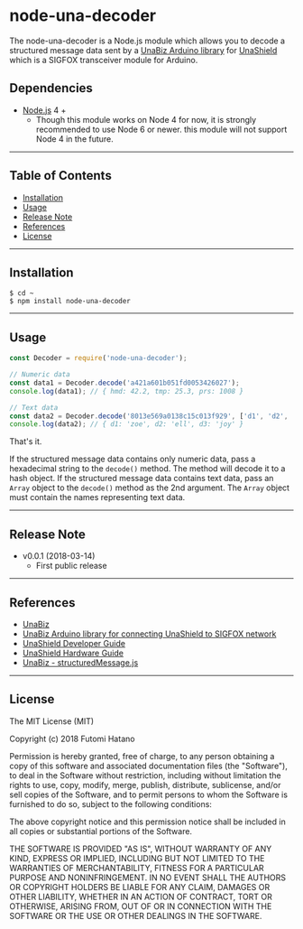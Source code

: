 node-una-decoder
===============

The node-una-decoder is a Node.js module which allows you to decode a structured message data sent by a [UnaBiz Arduino library](https://github.com/UnaBiz/unabiz-arduino) for [UnaShield](https://unabiz.github.io/unashield/) which is a SIGFOX transceiver module for Arduino.

## Dependencies

* [Node.js](https://nodejs.org/en/) 4 +
  * Though this module works on Node 4 for now, it is strongly recommended to use Node 6 or newer. this module will not support Node 4 in the future.

---------------------------------------
## Table of Contents

* [Installation](#Installation)
* [Usage](#Usage)
* [Release Note](#Release-Note)
* [References](#References)
* [License](#License)

---------------------------------------
## <a id="Installation">Installation</a>

```
$ cd ~
$ npm install node-una-decoder
```

---------------------------------------
## <a id="Usage">Usage</a>

```JavaScript
const Decoder = require('node-una-decoder');

// Numeric data
const data1 = Decoder.decode('a421a601b051fd0053426027');
console.log(data1); // { hmd: 42.2, tmp: 25.3, prs: 1008 }

// Text data
const data2 = Decoder.decode('8013e569a0138c15c013f929', ['d1', 'd2', 'd3']);
console.log(data2); // { d1: 'zoe', d2: 'ell', d3: 'joy' }
```

That's it.

If the structured message data contains only numeric data, pass a hexadecimal string to the `decode()` method. The method will decode it to a hash object. If the structured message data contains text data, pass an `Array` object to the `decode()` method as the 2nd argument. The `Array` object must contain the names representing text data.

---------------------------------------
## <a id="Release-Note">Release Note</a>

* v0.0.1 (2018-03-14)
  * First public release

---------------------------------------
## <a id="References">References</a>

* [UnaBiz](https://www.unabiz.com/)
* [UnaBiz Arduino library for connecting UnaShield to SIGFOX network](https://github.com/UnaBiz/unabiz-arduino)
* [UnaShield Developer Guide](https://unabiz.github.io/unashield/)
* [UnaShield Hardware Guide](https://unabiz.github.io/unashield/hardware.html)
* [UnaBiz - structuredMessage.js](https://github.com/UnaBiz/sigfox-gcloud/blob/master/decodeStructuredMessage/structuredMessage.js)

---------------------------------------
## <a id="License">License</a>

The MIT License (MIT)

Copyright (c) 2018 Futomi Hatano

Permission is hereby granted, free of charge, to any person obtaining a copy
of this software and associated documentation files (the "Software"), to deal
in the Software without restriction, including without limitation the rights
to use, copy, modify, merge, publish, distribute, sublicense, and/or sell
copies of the Software, and to permit persons to whom the Software is
furnished to do so, subject to the following conditions:

The above copyright notice and this permission notice shall be included in all
copies or substantial portions of the Software.

THE SOFTWARE IS PROVIDED "AS IS", WITHOUT WARRANTY OF ANY KIND, EXPRESS OR
IMPLIED, INCLUDING BUT NOT LIMITED TO THE WARRANTIES OF MERCHANTABILITY,
FITNESS FOR A PARTICULAR PURPOSE AND NONINFRINGEMENT. IN NO EVENT SHALL THE
AUTHORS OR COPYRIGHT HOLDERS BE LIABLE FOR ANY CLAIM, DAMAGES OR OTHER
LIABILITY, WHETHER IN AN ACTION OF CONTRACT, TORT OR OTHERWISE, ARISING FROM,
OUT OF OR IN CONNECTION WITH THE SOFTWARE OR THE USE OR OTHER DEALINGS IN THE
SOFTWARE.

